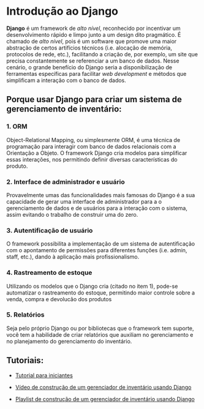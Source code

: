 # Introdução ao Django

**Django** é um framework de _alto nível_, reconhecido por incentivar um desenvolvimento rápido e limpo junto a um design dito pragmático. É chamado de _alto nível_, pois é um software que promove uma maior abstração de certos artifícios técnicos (i.e. alocação de memória, protocolos de rede, etc.), facilitando a criação de, por exemplo, um site que precisa constantemente se referenciar a um banco de dados. Nesse cenário, o grande benefício do Django seria a disponibilização de ferramentas específicas para facilitar _web development_ e métodos que simplificam a interação com o banco de dados.


## Porque usar Django para criar um sistema de gerenciamento de inventário:

### 1. ORM

Object-Relational Mapping, ou simplesmente ORM, é uma técnica de programação para interagir com banco de dados relacionais com a Orientação a Objeto. O framework Django cria modelos para simplificar essas interações, nos permitindo definir diversas características do produto.

### 2. Interface de administrador e usuário

Provavelmente umas das funcionalidades mais famosas do Django é a sua capacidade de gerar uma interface de administrador para a o gerenciamento de dados e de usuários para a interação com o sistema, assim evitando o trabalho de construir uma do zero.

### 3. Autentificação de usuário

O framework possibilita a implementação de um sistema de autentificação com o apontamento de permissões para diferentes funções (i.e. admin, staff, etc.), dando à aplicação mais profissionalismo.

### 4. Rastreamento de estoque

Utilizando os modelos que o Django cria (citado no item 1), pode-se automatizar o rastreamento do estoque, permitindo maior controle sobre a venda, compra e devolucão dos produtos

### 5. Relatórios

Seja pelo próprio Django ou por bibliotecas que o framework tem suporte, você tem a habilidade de criar relatórios que auxiliam no gerenciamento e no planejamento do gerenciamento do inventário.


## Tutoriais:

- [Tutorial para iniciantes](https://www.youtube.com/watch?app=desktop&v=nGIg40xs9e4)

- [Vídeo de construção de um gerenciador de inventário usando Django](https://www.youtube.com/watch?v=_sWgionzDoM)

- [Playlist de construção de um gerenciador de inventário usando Django](https://www.youtube.com/playlist?list=PLWwo7xJYACuQ2tVSIzAarcUvNlR3oTk-w)